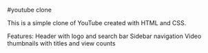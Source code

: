 #youtube clone

This is a simple clone of YouTube created with HTML and CSS.

Features:
Header with logo and search bar
Sidebar navigation
Video thumbnails with titles and view counts

